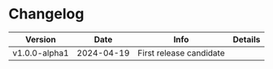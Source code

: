 # Changelog

| Version       | Date       | Info                    | Details |
| ------------- | ---------- | ----------------------- | ------- |
| v1.0.0-alpha1 | 2024-04-19 | First release candidate |         |
